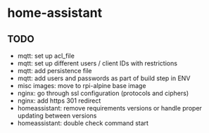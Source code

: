 # home-assistant

## TODO

- mqtt: set up acl_file
- mqtt: set up different users / client IDs with restrictions
- mqtt: add persistence file
- mqtt: add users and passwords as part of build step in ENV
- misc images: move to rpi-alpine base image
- nginx: go through ssl configuration (protocols and ciphers)
- nginx: add https 301 redirect
- homeassistant: remove requirements versions or handle proper updating between versions
- homeassistant: double check command start
